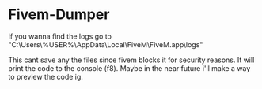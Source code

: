 # Fivem-Dumper

If you wanna find the logs go to "C:\Users\\%USER%\AppData\Local\FiveM\FiveM.app\logs"

This cant save any the files since fivem blocks it for security reasons. It will print the code to the console (f8). Maybe in the near future i'll make a way to preview the code ig. 